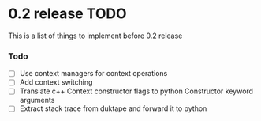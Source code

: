# 0.2 release TODO

This is a list of things to implement before 0.2 release

### Todo

- [ ] Use context managers for context operations
- [ ] Add context switching
- [ ] Translate c++ Context constructor flags to python Constructor keyword arguments
- [ ] Extract stack trace from duktape and forward it to python
